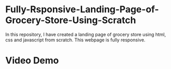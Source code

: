 # Fully-Rsponsive-Landing-Page-of-Grocery-Store-Using-Scratch
In this repository, I have created a landing page of grocery store using html, css and javascript from scratch. This webpage is fully responsive.

<h1> Video Demo <h1>

